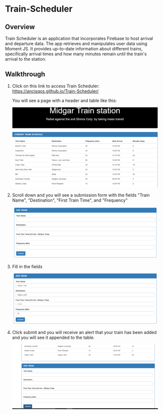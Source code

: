 # Train-Scheduler

## Overview

Train Scheduler is an application that incorporates Firebase to host arrival and departure data. The app retrieves and manipulates user data using Moment JS. It provides up-to-date information about different trains, specifically arrival times and how many minutes remain until the train's arrival to the station.

## Walkthrough

1. Click on this link to access Train Scheduler: https://ancisqos.github.io/Train-Scheduler/

	You will see a page with a header and table like this:

	<img src="/img/pic1.PNG" alt=sql-1>

2. Scroll down and you will see a submission form with the fields "Train Name", "Destination", "First Train Time", and "Frequency"

	<img src="/img/pic2.PNG" alt=sql-1>

3. Fill in the fields

	<img src="/img/pic3.PNG" alt=sql-1>

4. Click submit and you will receive an alert that your train has been added and you will see it appended to the table.

	<img src="/img/pic4.PNG" alt=sql-1>